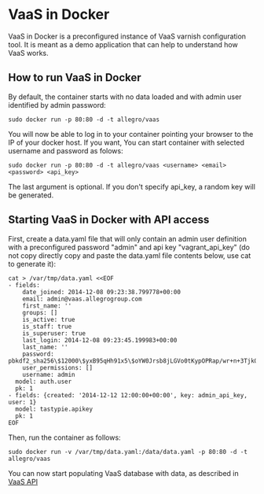 VaaS in Docker
==============
VaaS in Docker is a preconfigured instance of VaaS varnish configuration tool. It is meant as a demo application that can help to understand how VaaS works. 

How to run VaaS in Docker
-------------------------
By default, the container starts with no data loaded and with admin user identified by admin password:

    sudo docker run -p 80:80 -d -t allegro/vaas

You will now be able to log in to your container pointing your browser to the IP of your docker host.
If you want, You can start container with selected username and password as folows:

    sudo docker run -p 80:80 -d -t allegro/vaas <username> <email> <password> <api_key>

The last argument is optional. If you don't specify api_key, a random key will be generated.

Starting VaaS in Docker with API access
---------------------------------------

First, create a data.yaml file that will only contain an admin user definition with a preconfigured password "admin" and api key "vagrant_api_key" (do not copy directly copy and paste the data.yaml file contents below, use cat to generate it):

    cat > /var/tmp/data.yaml <<EOF
    - fields:
        date_joined: 2014-12-08 09:23:38.799778+00:00
        email: admin@vaas.allegrogroup.com
        first_name: ''
        groups: []
        is_active: true
        is_staff: true
        is_superuser: true
        last_login: 2014-12-08 09:23:45.199983+00:00
        last_name: ''
        password: pbkdf2_sha256\$12000\$yxB95qHh91x5\$oYW0Jrsb8jLGVo0tKypOPRap/wr+n+3TjkOP6cT9G4o=
        user_permissions: []
        username: admin
      model: auth.user
      pk: 1
    - fields: {created: '2014-12-12 12:00:00+00:00', key: admin_api_key, user: 1}
      model: tastypie.apikey
      pk: 1
    EOF

Then, run the container as follows:

    sudo docker run -v /var/tmp/data.yaml:/data/data.yaml -p 80:80 -d -t allegro/vaas

You can now start populating VaaS database with data, as described in [VaaS API](../documentation/api.md)

